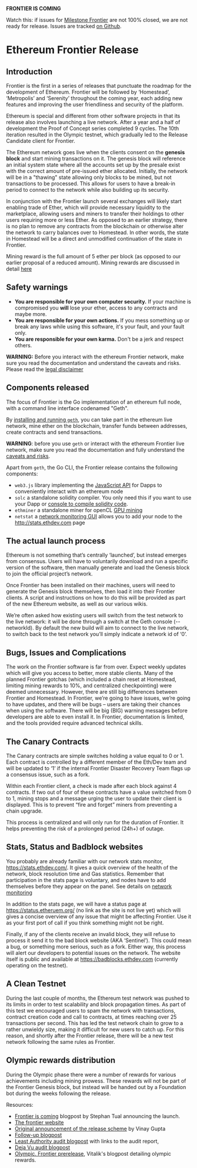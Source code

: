 **FRONTIER IS COMING**

Watch this: if issues for [Milestone Frontier](https://github.com/ethereum/go-ethereum/milestones) are not 100% closed, we are not ready for release. Issues are tracked [on Github](https://github.com/ethereum/go-ethereum/milestones/Frontier).

# Ethereum Frontier Release

## Introduction

Frontier is the first in a series of releases that punctuate the roadmap for the development of Ethereum. Frontier will be followed by ‘Homestead’, ‘Metropolis’ and ‘Serenity’ throughout the coming year, each adding new features and improving the user friendliness and security of the platform. 

Ethereum is special and different from other software projects in that its release also involves launching a live network. After a year and a half of development the Proof of Concept series completed 9 cycles. The 10th iteration resulted in the Olympic testnet, which gradually led to the Release Candidate client for Frontier.

The Ethereum network goes live when the clients consent on the **genesis block** and start mining transactions on it. The genesis block will reference an initial system state where all the accounts set up by the presale exist with the correct amount of pre-issued ether allocated. Initially, the network will be in a "thawing" state allowing only blocks to be mined, but not transactions to be processed. This allows for users to have a break-in period to connect to the network while also building up its security.

In conjunction with the Frontier launch several exchanges will likely start enabling trade of Ether, which will provide necessary liquidity to the marketplace, allowing users and miners to transfer their holdings to other users requiring more or less Ether. As opposed to an earlier strategy, there is no plan to remove any contracts from the blockchain or otherwise alter the network to carry balances over to Homestead. In other words, the state in Homestead will be a direct and unmodified continuation of the state in Frontier. 

Mining reward is the full amount of 5 ether per block (as opposed to our earlier proposal of a reduced amount). Mining rewards are discussed in detail [here](https://github.com/ethereum/go-ethereum/wiki/Mining#mining-rewards)

## Safety warnings


* **You are responsible for your own computer security.** If your machine is compromised you **will** lose your ether, access to any contracts and maybe more. 
* **You are responsible for your own actions.** If you mess something up or break any laws while using this software, it's your fault, and your fault only.
* **You are responsible for your own karma.** Don't be a jerk and respect others.

**WARNING:** Before you interact with the ethereum Frontier network, make sure you read the documentation and understand the caveats and risks. Please read the [legal disclaimer](https://github.com/ethereum/go-ethereum/wiki/Disclaimer)

## Components released

The focus of Frontier is the Go implementation of an ethereum full node, with a command line interface codenamed "Geth". 

By [installing and running `geth`](https://github.com/ethereum/go-ethereum/wiki/Geth), you can take part in the ethereum live network, mine ether on the blockchain, transfer funds between addresses, create contracts and send transactions. 

**WARNING**: before you use `geth` or interact with the ethereum Frontier live network, make sure you read the documentation and fully understand the [caveats and risks](https://github.com/ethereum/go-ethereum/wiki/Disclaimer). 

Apart from `geth`, the Go CLI, the Frontier release contains the following components:

* `web3.js`  library implementing the [JavaScript API](https://github.com/ethereum/wiki/wiki/JavaScript-API) for Dapps to conveniently interact with an ethereum node
* `solc` a standalone solidity compiler. You only need this if you want to use your Dapp or [console to compile solidity code](https://github.com/ethereum/go-ethereum/wiki/Contracts-and-Transactions#compiling-a-contract).
* `ethminer` a standalone miner for openCL [GPU mining](https://github.com/ethereum/go-ethereum/wiki/Mining#gpu-mining)
* `netstat`  a [network monitoring GUI](https://github.com/ethereum/wiki/wiki/Network-Status) allows you to add your node to the http://stats.ethdev.com page

## The actual launch process 

Ethereum is not something that’s centrally ‘launched’, but instead emerges from consensus. Users will have to voluntarily download and run a specific version of the software, then manually generate and load the Genesis block to join the official project’s network.

Once Frontier has been installed on their machines, users will need to generate the Genesis block themselves, then load it into their Frontier clients. A script and instructions on how to do this will be provided as part of the new Ethereum website, as well as our various wikis.

We’re often asked how existing users will switch from the test network to the live network: it will be done through a switch at the Geth console (--networkId). By default the new build will aim to connect to the live network, to switch back to the test network you’ll simply indicate a network id of ‘0’.

## Bugs, Issues and Complications

The work on the Frontier software is far from over. Expect weekly updates which will give you access to better, more stable clients. Many of the planned Frontier gotchas (which included a chain reset at Homestead, limiting mining rewards to 10%, and centralized checkpointing) were deemed unnecessary. However, there are still big differences between Frontier and Homestead. In Frontier, we’re going to have issues, we’re going to have updates, and there will be bugs – users are taking their chances when using the software. There will be big (BIG) warning messages before developers are able to even install it. In Frontier, documentation is limited, and the tools provided require advanced technical skills.

## The Canary Contracts

The Canary contracts are simple switches holding a value equal to 0 or 1. Each contract is controlled by a different member of the Eth/Dev team and will be updated to ‘1’ if the internal Frontier Disaster Recovery Team flags up a consensus issue, such as a fork.

Within each Frontier client, a check is made after each block against 4 contracts. If two out of four of these contracts have a value switched from 0 to 1, mining stops and a message urging the user to update their client is displayed. This is to prevent “fire and forget” miners from preventing a chain upgrade.

This process is centralized and will only run for the duration of Frontier. It helps preventing the risk of a prolonged period (24h+) of outage.

## Stats, Status and Badblock websites

You probably are already familiar with our network stats monitor, https://stats.ethdev.com/. It gives a quick overview of the health of the network, block resolution time and Gas statistics. Remember that participation in the stats page is voluntary, and nodes have to add themselves before they appear on the panel. See details on [network monitoring](https://github.com/ethereum/wiki/wiki/Network-Status)

In addition to the stats page, we will have a status page at https://status.etheruem.org/ (no link as the site is not live yet) which will gives a concise overview of any issue that might be affecting Frontier. Use it as your first port of call if you think something might not be right.

Finally, if any of the clients receive an invalid block, they will refuse to process it send it to the bad block website (AKA ‘Sentinel’). This could mean a bug, or something more serious, such as a fork. Either way, this process will alert our developers to potential issues on the network. The website itself is public and available at https://badblocks.ethdev.com (currently operating on the testnet).

## A Clean Testnet

During the last couple of months, the Ethereum test network was pushed to its limits in order to test scalability and block propagation times. As part of this test we encouraged users to spam the network with transactions, contract creation code and call to contracts, at times reaching over 25 transactions per second. This has led the test network chain to grow to a rather unwieldy size, making it difficult for new users to catch up. For this reason, and shortly after the Frontier release, there will be a new test network following the same rules as Frontier.

## Olympic rewards distribution

During the Olympic phase there were a number of rewards for various achievements including mining prowess. These rewards will not be part of the Frontier Genesis block, but instead will be handed out by a Foundation bot during the weeks following the release.

Resources: 
- [Frontier is coming](https://blog.ethereum.org/2015/07/22/frontier-is-coming-what-to-expect-and-how-to-prepare/) blogpost by Stephan Tual announcing the launch. 
- [The frontier website](https://frontier.ethereum.org)
- [Original announcement of the release scheme](https://blog.ethereum.org/2015/03/03/ethereum-launch-process) by Vinay Gupta
- [Follow-up blogpost](https://blog.ethereum.org/2015/03/12/getting-to-the-frontier/)
- [Least Authority audit blogpost](https://blog.ethereum.org/2015/07/07/know-ethereum-secure/) with links to the audit report, 
- [Deja Vu audit blogpost](http://www.dejavusecurity.com/blog/2015/7/23/deja-vu-security-assists-in-ethereum-release)
- [Olympic. Frontier prerelease](https://blog.ethereum.org/2015/05/09/olympic-frontier-pre-release/), Vitalik's blogpost detailing olympic rewards. 